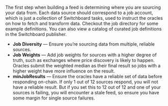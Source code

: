 The first step when building a feed is determining where you are sourcing your
data from. Each data source should correspond to a job account, which is just a
collection of Switchboard tasks, used to instruct the oracles on how to fetch
and transform data. Checkout the job directory for some example definitions. You
can also view a catalog of curated job definitions in the Switchboard publisher.

- **Job Diversity** — Ensure you’re sourcing data from multiple, reliable
  sources.
- **Job Weights** — Add job weights for sources with a higher degree of truth,
  such as exchanges where price discovery is likely to happen. Oracles submit
  the weighted median as their final result so jobs with a higher weight have
  more influence on the result.
- **minJobResults** — Ensure the oracles have a reliable set of data before
  responding on-chain. If only 1 out of 12 sources respond, you will not have a
  reliable result. But if you set this to 12 out of 12 and one of your sources
  is failing, you will encounter a stale feed, so ensure you have some margin
  for single source failures.